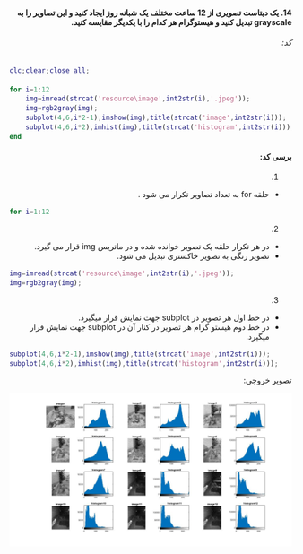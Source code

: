 <div dir="rtl">

#### 14. یک دیتاست تصویری از 12 ساعت مختلف یک شبانه روز ایجاد کنید و این تصاویر را به grayscale تبدیل کنید و هیستوگرام هر کدام را با یکدیگر مقایسه کنید.


###### کد:
</div>

```matlab
clc;clear;close all;

for i=1:12
    img=imread(strcat('resource\image',int2str(i),'.jpeg'));
    img=rgb2gray(img);
    subplot(4,6,i*2-1),imshow(img),title(strcat('image',int2str(i)));
    subplot(4,6,i*2),imhist(img),title(strcat('histogram',int2str(i)));
end
```

<div dir="rtl">

#### برسی کد:

1.
- حلقه for به تعداد تصاویر تکرار می شود .

</div>

```matlab
for i=1:12
```
<div dir="rtl">

2.
- در هر تکرار حلقه یک تصویر خوانده شده و در ماتریس img قرار می گیرد.
- تصویر رنگی به تصویر خاکستری تبدیل می شود.
</div>

```matlab
img=imread(strcat('resource\image',int2str(i),'.jpeg'));
img=rgb2gray(img);
```

<div dir="rtl">

3.
- در خط اول هر تصویر در subplot جهت نمایش قرار میگیرد.
- در خط دوم هیستو گرام هر تصویر در کنار آن در subplot جهت نمایش قرار میگیرد.
</div>

```matlab
subplot(4,6,i*2-1),imshow(img),title(strcat('image',int2str(i)));
subplot(4,6,i*2),imhist(img),title(strcat('histogram',int2str(i)));
```

<div dir="rtl">
تصویر خروجی:<br />
</div>

![Image of Yaktocat](untitled.jpg)


